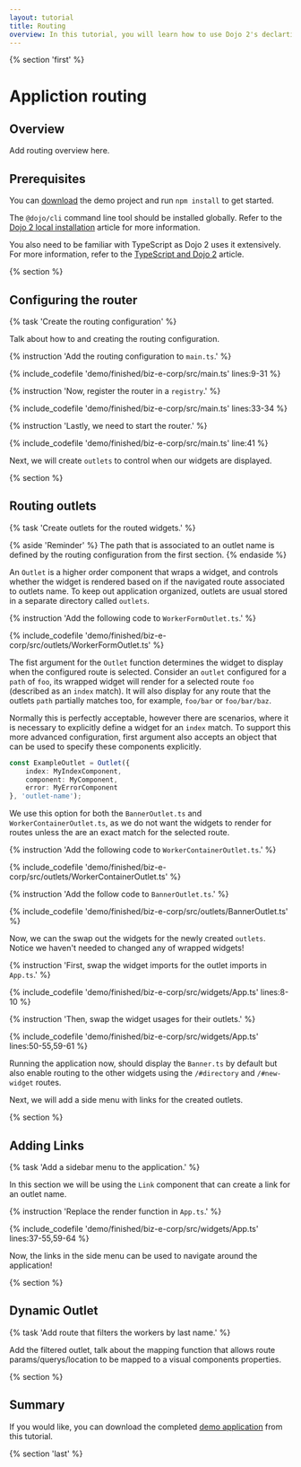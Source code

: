 ```yaml
---
layout: tutorial
title: Routing
overview: In this tutorial, you will learn how to use Dojo 2's declartive routing within your application.
---
```


{% section 'first' %}

# Appliction routing

## Overview
Add routing overview here.

## Prerequisites
You can [download](../assets/1030_routing-initial.zip) the demo project and run `npm install` to get started.

The `@dojo/cli` command line tool should be installed globally. Refer to the [Dojo 2 local installation](../000_local_installation/) article for more information.

You also need to be familiar with TypeScript as Dojo 2 uses it extensively. For more information, refer to the [TypeScript and Dojo 2](../comingsoon.html) article.

{% section %}

## Configuring the router

{% task 'Create the routing configuration' %}

Talk about how to and creating the routing configuration.

{% instruction 'Add the routing configuration to `main.ts`.' %}

{% include_codefile 'demo/finished/biz-e-corp/src/main.ts' lines:9-31 %}

{% instruction 'Now, register the router in a `registry`.' %}

{% include_codefile 'demo/finished/biz-e-corp/src/main.ts' lines:33-34 %}

{% instruction 'Lastly, we need to start the router.' %}

{% include_codefile 'demo/finished/biz-e-corp/src/main.ts' line:41 %}

Next, we will create `outlets` to control when our widgets are displayed.

{% section %}

## Routing outlets

{% task 'Create outlets for the routed widgets.' %}

{% aside 'Reminder' %}
The path that is associated to an outlet name is defined by the routing configuration from the first section.
{% endaside %}

An `Outlet` is a higher order component that wraps a widget, and controls whether the widget is rendered based on if the navigated route associated to outlets name. To keep out application organized, outlets are usual stored in a separate directory called `outlets`.

{% instruction 'Add the following code to `WorkerFormOutlet.ts`.' %}

{% include_codefile 'demo/finished/biz-e-corp/src/outlets/WorkerFormOutlet.ts' %}

The fist argument for the `Outlet` function determines the widget to display when the configured route is selected. Consider an `outlet` configured for a `path` of `foo`, its wrapped widget will render for a selected route `foo` (described as an `index` match). It will also display for any route that the outlets `path` partially matches too, for example, `foo/bar` or `foo/bar/baz`.

Normally this is perfectly acceptable, however there are scenarios, where it is necessary to explicitly define a widget for an `index` match. To support this more advanced configuration, first argument also accepts an object that can be used to specify these components explicitly.

```ts
const ExampleOutlet = Outlet({
	index: MyIndexComponent,
	component: MyComponent,
	error: MyErrorComponent
}, 'outlet-name');
```

We use this option for both the `BannerOutlet.ts` and `WorkerContainerOutlet.ts`, as we do not want the widgets to render for routes unless the are an exact match for the selected route.

{% instruction 'Add the following code to `WorkerContainerOutlet.ts`.' %}

{% include_codefile 'demo/finished/biz-e-corp/src/outlets/WorkerContainerOutlet.ts' %}

{% instruction 'Add the follow code to `BannerOutlet.ts`.' %}

{% include_codefile 'demo/finished/biz-e-corp/src/outlets/BannerOutlet.ts' %}

Now, we can the swap out the widgets for the newly created `outlets`. Notice we haven't needed to changed any of wrapped widgets!

{% instruction 'First, swap the widget imports for the outlet imports in `App.ts`.' %}

{% include_codefile 'demo/finished/biz-e-corp/src/widgets/App.ts' lines:8-10 %}

{% instruction 'Then, swap the widget usages for their outlets.' %}

{% include_codefile 'demo/finished/biz-e-corp/src/widgets/App.ts' lines:50-55,59-61 %}

Running the application now, should display the `Banner.ts` by default but also enable routing to the other widgets using the `/#directory` and `/#new-widget` routes.

Next, we will add a side menu with links for the created outlets.

{% section %}

## Adding Links

{% task 'Add a sidebar menu to the application.' %}

In this section we will be using the `Link` component that can create a link for an outlet name.

{% instruction 'Replace the render function in `App.ts`.' %}

{% include_codefile 'demo/finished/biz-e-corp/src/widgets/App.ts' lines:37-55,59-64 %}

Now, the links in the side menu can be used to navigate around the application!

{% section %}

## Dynamic Outlet

{% task 'Add route that filters the workers by last name.' %}

Add the filtered outlet, talk about the mapping function that allows route params/querys/location to be mapped to a visual components properties.

{% section %}

## Summary


If you would like, you can download the completed [demo application](../assets/1030_routing.zip) from this tutorial.

{% section 'last' %}
